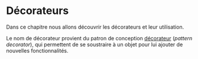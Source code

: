 # Décorateurs

Dans ce chapitre nous allons découvrir les décorateurs et leur utilisation.

Le nom de décorateur provient du patron de conception [décorateur](http://fr.wikipedia.org/wiki/D%C3%A9corateur_%28patron_de_conception%29) (*pattern decorator*), qui permettent de se soustraire à un objet pour lui ajouter de nouvelles fonctionnalités.
